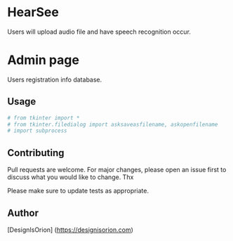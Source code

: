 # HearSee

Users will upload audio file and have speech recognition occur.

# Admin page 

Users registration info database.

## Usage

```python
# from tkinter import *
# from tkinter.filedialog import asksaveasfilename, askopenfilename
# import subprocess
```

## Contributing
Pull requests are welcome. For major changes, please open an issue first to discuss what you would like to change. Thx

Please make sure to update tests as appropriate.

## Author
[DesignIsOrion] (https://designisorion.com)
